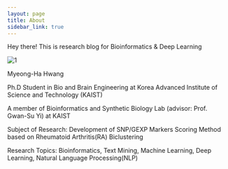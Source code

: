 ```yaml
---
layout: page
title: About
sidebar_link: true
---
```


<p class="message">
  Hey there! This is research blog for Bioinformatics & Deep Learning
</p>

![1](https://github.com/MyeongHaHwang/myeonghahwang.github.io/blob/master/_screenshots/1.png|alt=octocat)

Myeong-Ha Hwang

Ph.D Student in Bio and Brain Engineering at Korea Advanced Institute of Science and Technology (KAIST)

A member of Bioinformatics and Synthetic Biology Lab (advisor: Prof. Gwan-Su Yi) at KAIST 

Subject of Research: Development of SNP/GEXP Markers Scoring Method based on Rheumatoid Arthritis(RA) Biclustering

Research Topics: Bioinformatics, Text Mining, Machine Learning, Deep Learning, Natural Language Processing(NLP)
